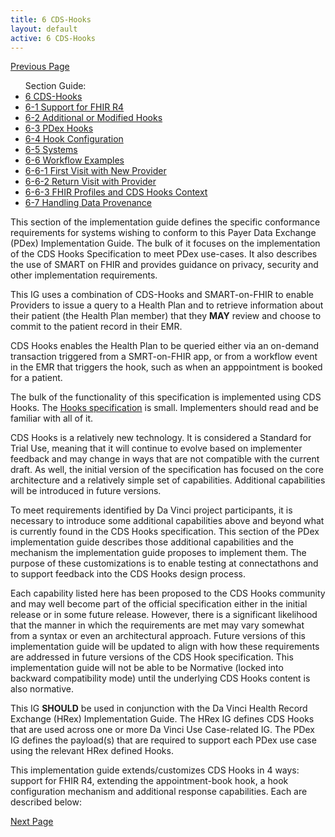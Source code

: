 ```yaml
---
title: 6 CDS-Hooks
layout: default
active: 6 CDS-Hooks
---
```


[Previous Page](5_Provider-controlled_Information_Requests_and_Filtering.html)

<ul id="markdown-toc">
	Section Guide:
  <li><a href="./6_CDS-Hooks.html" id="markdown-toc-cds-hooks">6 CDS-Hooks</a></li>
  <li><a href="./6-1_Support_for_FHIR_R4.html" id="markdown-toc-r4-support">6-1 Support for FHIR R4</a></li>
  <li><a href="./6-2_Additional_or_Modified_Hooks.html" id="markdown-toc-additional">6-2 Additional or Modified Hooks</a></li>
  <li><a href="./6-3_PDex_Hooks.html" id="markdown-toc-pdex-hooks">6-3 PDex Hooks</a></li>
  <li><a href="./6-4_Hook_Configuration.html" id="markdown-toc-hook-configuration">6-4 Hook Configuration</a></li>
	<li><a href="./6-5_Systems.html" id="markdown-toc-systems">6-5 Systems</a></li>
	<li><a href="./6-6_Workflow_Examples.html" id="markdown-toc-examples">6-6 Workflow Examples</a></li>
	<li><a href="./6-6-1_First_Visit_with_New_Provider.html" id="markdown-toc-first-visit">6-6-1 First Visit with New Provider</a></li>
	<li><a href="./6-6-2_Return_Visit_with_Provider.html" id="markdown-toc-return-visit">6-6-2 Return Visit with Provider</a></li>
<li><a href="./6-6-3_FHIR_Profiles_and_CDS_Hooks_Context.html" id="markdown-toc-profiles-and-context">6-6-3 FHIR Profiles and CDS Hooks Context</a></li>
	<li><a href="./6-7_Handling_Data_Provenance.html" id="markdown-toc-provenance">6-7 Handling Data Provenance</a></li>
</ul>

This section of the implementation guide defines the specific conformance requirements for systems wishing to conform to this Payer Data Exchange (PDex) Implementation Guide. The bulk of it focuses on the implementation of the CDS Hooks Specification to meet PDex use-cases. It also describes the use of SMART on FHIR and provides guidance on privacy, security and other implementation requirements.

This IG uses a combination of CDS-Hooks and SMART-on-FHIR to enable Providers to issue a query to a Health Plan and to retrieve information about their patient (the Health Plan member) that they **MAY** review and choose to commit to the patient record in their EMR.

CDS Hooks enables the Health Plan to be queried either via an on-demand transaction triggered from a SMRT-on-FHIR app, or from a workflow event in the EMR that triggers the hook, such as when an apppointment is booked for a patient.

The bulk of the functionality of this specification is implemented using CDS Hooks. The [Hooks specification](https://cds-hooks.org/) is small. Implementers should read and be familiar with all of it.

CDS Hooks is a relatively new technology. It is considered a Standard for Trial Use, meaning that it will continue to evolve based on implementer feedback and may change in ways that are not compatible with the current draft. As well, the initial version of the specification has focused on the core architecture and a relatively simple set of capabilities. Additional capabilities will be introduced in future versions.

To meet requirements identified by Da Vinci project participants, it is necessary to introduce some additional capabilities above and beyond what is currently found in the CDS Hooks specification. This section of the PDex implementation guide describes those additional capabilities and the mechanism the implementation guide proposes to implement them. The purpose of these customizations is to enable testing at connectathons and to support feedback into the CDS Hooks design process.

Each capability listed here has been proposed to the CDS Hooks community and may well become part of the official specification either in the initial release or in some future release. However, there is a significant likelihood that the manner in which the requirements are met may vary somewhat from a syntax or even an architectural approach. Future versions of this implementation guide will be updated to align with how these requirements are addressed in future versions of the CDS Hook specification. This implementation guide will not be able to be Normative (locked into backward compatibility mode) until the underlying CDS Hooks content is also normative.

This IG **SHOULD** be used in conjunction with the Da Vinci Health Record Exchange (HRex) Implementation Guide. The HRex IG defines CDS Hooks that are used across one or more Da Vinci Use Case-related IG. The PDex IG defines the payload(s) that are required to support each PDex use case using the relevant HRex defined Hooks.  

This implementation guide extends/customizes CDS Hooks in 4 ways: support for FHIR R4, extending the appointment-book hook, a hook configuration mechanism and additional response capabilities. Each are described below:


[Next Page](6-1_Support_for_FHIR_R4.html)